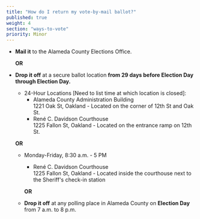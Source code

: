 ```yaml
---
title: "How do I return my vote-by-mail ballot?"
published: true
weight: 4
section: "ways-to-vote"
priority: Minor
---
```

- **Mail it** to the Alameda County Elections Office.  

	**OR**
- **Drop it off** at a secure ballot location **from 29 days before Election Day through Election Day.**
	- 24-Hour Locations [Need to list time at which location is closed]:  
	    - Alameda County Administration Building  
        	1221 Oak St, Oakland - Located on the corner of 12th St and Oak St.
        - René C. Davidson Courthouse  
        	1225 Fallon St, Oakland - Located on the entrance ramp on 12th St.  
            
   	 **OR**
    - Monday-Friday, 8:30 a.m. - 5 PM
       - René C. Davidson Courthouse  
        1225 Fallon St, Oakland - Located inside the courthouse next to the Sheriff's check-in station  
        
 	   **OR**
    - **Drop it off** at any polling place in Alameda County on **Election Day** from 7 a.m. to 8 p.m.
    

